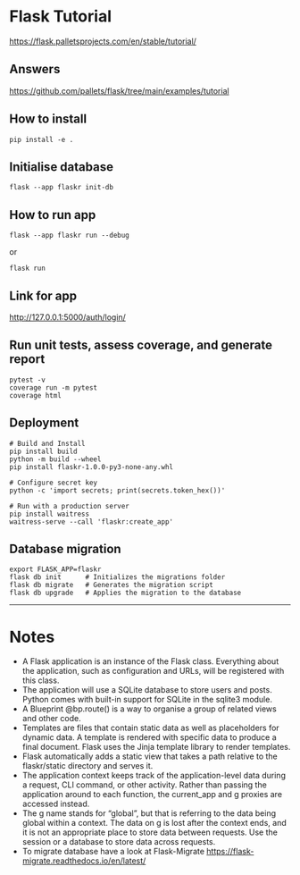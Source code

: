# Flask Tutorial
https://flask.palletsprojects.com/en/stable/tutorial/

## Answers
https://github.com/pallets/flask/tree/main/examples/tutorial

## How to install
```
pip install -e .
```

## Initialise database
```
flask --app flaskr init-db
```

## How to run app
```
flask --app flaskr run --debug
```
or 
```
flask run
```

## Link for app
http://127.0.0.1:5000/auth/login/

## Run unit tests, assess coverage, and generate report
```
pytest -v
coverage run -m pytest
coverage html
```

## Deployment
```
# Build and Install
pip install build
python -m build --wheel
pip install flaskr-1.0.0-py3-none-any.whl

# Configure secret key
python -c 'import secrets; print(secrets.token_hex())'

# Run with a production server
pip install waitress
waitress-serve --call 'flaskr:create_app'
```

## Database migration
```
export FLASK_APP=flaskr
flask db init      # Initializes the migrations folder
flask db migrate   # Generates the migration script
flask db upgrade   # Applies the migration to the database
```

---

# Notes 
- A Flask application is an instance of the Flask class. Everything about the application, such as configuration and URLs, will be registered with this class.
- The application will use a SQLite database to store users and posts. Python comes with built-in support for SQLite in the sqlite3 module.
- A Blueprint @bp.route() is a way to organise a group of related views and other code.
- Templates are files that contain static data as well as placeholders for dynamic data. A template is rendered with specific data to produce a final document. Flask uses the Jinja template library to render templates.
- Flask automatically adds a static view that takes a path relative to the flaskr/static directory and serves it.
- The application context keeps track of the application-level data during a request, CLI command, or other activity. Rather than passing the application around to each function, the current_app and g proxies are accessed instead.
- The g name stands for “global”, but that is referring to the data being global within a context. The data on g is lost after the context ends, and it is not an appropriate place to store data between requests. Use the session or a database to store data across requests.
- To migrate database have a look at Flask-Migrate https://flask-migrate.readthedocs.io/en/latest/